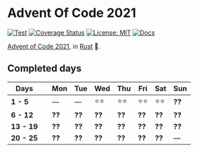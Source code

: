 # Advent Of Code 2021

[![Test](https://github.com/Srynetix/adventofcode2021/actions/workflows/test.yml/badge.svg)](https://github.com/Srynetix/adventofcode2021/actions/workflows/test.yml)
[![Coverage Status](https://coveralls.io/repos/github/Srynetix/adventofcode2021/badge.svg?branch=main)](https://coveralls.io/github/Srynetix/adventofcode2021?branch=main)
[![License: MIT](https://img.shields.io/badge/License-MIT-green.svg)](https://opensource.org/licenses/MIT)
[![Docs](https://img.shields.io/badge/docs-up--to--date-lightgrey)](https://srynetix.github.io/adventofcode2021/adventofcode2021)

[Advent of Code 2021](https://adventofcode.com/2021/), in [Rust](https://www.rust-lang.org/) :crab:.

## Completed days

|Days||Mon|Tue|Wed|Thu|Fri|Sat|Sun|
|-----|-|---|---|---|---|---|---|---|
|**1 - 5**||&mdash;|&mdash;|:star::star:|:star::star:|:star::star:|:star::star:|**??**|
|**6 - 12**||**??**|**??**|**??**|**??**|**??**|**??**|**??**|
|**13 - 19**||**??**|**??**|**??**|**??**|**??**|**??**|**??**|
|**20 - 25**||**??**|**??**|**??**|**??**|**??**|**??**|&mdash;|
